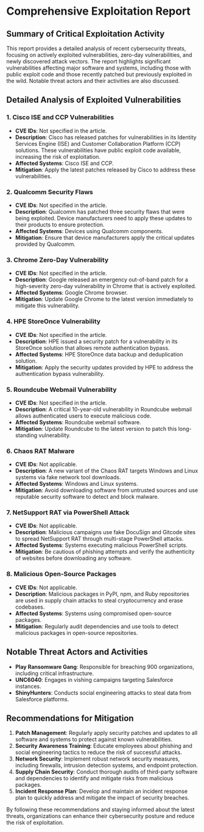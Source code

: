 # Comprehensive Exploitation Report

## Summary of Critical Exploitation Activity

This report provides a detailed analysis of recent cybersecurity threats, focusing on actively exploited vulnerabilities, zero-day vulnerabilities, and newly discovered attack vectors. The report highlights significant vulnerabilities affecting major software and systems, including those with public exploit code and those recently patched but previously exploited in the wild. Notable threat actors and their activities are also discussed.

## Detailed Analysis of Exploited Vulnerabilities

### 1. Cisco ISE and CCP Vulnerabilities
- **CVE IDs**: Not specified in the article.
- **Description**: Cisco has released patches for vulnerabilities in its Identity Services Engine (ISE) and Customer Collaboration Platform (CCP) solutions. These vulnerabilities have public exploit code available, increasing the risk of exploitation.
- **Affected Systems**: Cisco ISE and CCP.
- **Mitigation**: Apply the latest patches released by Cisco to address these vulnerabilities.

### 2. Qualcomm Security Flaws
- **CVE IDs**: Not specified in the article.
- **Description**: Qualcomm has patched three security flaws that were being exploited. Device manufacturers need to apply these updates to their products to ensure protection.
- **Affected Systems**: Devices using Qualcomm components.
- **Mitigation**: Ensure that device manufacturers apply the critical updates provided by Qualcomm.

### 3. Chrome Zero-Day Vulnerability
- **CVE IDs**: Not specified in the article.
- **Description**: Google released an emergency out-of-band patch for a high-severity zero-day vulnerability in Chrome that is actively exploited.
- **Affected Systems**: Google Chrome browser.
- **Mitigation**: Update Google Chrome to the latest version immediately to mitigate this vulnerability.

### 4. HPE StoreOnce Vulnerability
- **CVE IDs**: Not specified in the article.
- **Description**: HPE issued a security patch for a vulnerability in its StoreOnce solution that allows remote authentication bypass.
- **Affected Systems**: HPE StoreOnce data backup and deduplication solution.
- **Mitigation**: Apply the security updates provided by HPE to address the authentication bypass vulnerability.

### 5. Roundcube Webmail Vulnerability
- **CVE IDs**: Not specified in the article.
- **Description**: A critical 10-year-old vulnerability in Roundcube webmail allows authenticated users to execute malicious code.
- **Affected Systems**: Roundcube webmail software.
- **Mitigation**: Update Roundcube to the latest version to patch this long-standing vulnerability.

### 6. Chaos RAT Malware
- **CVE IDs**: Not applicable.
- **Description**: A new variant of the Chaos RAT targets Windows and Linux systems via fake network tool downloads.
- **Affected Systems**: Windows and Linux systems.
- **Mitigation**: Avoid downloading software from untrusted sources and use reputable security software to detect and block malware.

### 7. NetSupport RAT via PowerShell Attack
- **CVE IDs**: Not applicable.
- **Description**: Malicious campaigns use fake DocuSign and Gitcode sites to spread NetSupport RAT through multi-stage PowerShell attacks.
- **Affected Systems**: Systems executing malicious PowerShell scripts.
- **Mitigation**: Be cautious of phishing attempts and verify the authenticity of websites before downloading any software.

### 8. Malicious Open-Source Packages
- **CVE IDs**: Not applicable.
- **Description**: Malicious packages in PyPI, npm, and Ruby repositories are used in supply chain attacks to steal cryptocurrency and erase codebases.
- **Affected Systems**: Systems using compromised open-source packages.
- **Mitigation**: Regularly audit dependencies and use tools to detect malicious packages in open-source repositories.

## Notable Threat Actors and Activities

- **Play Ransomware Gang**: Responsible for breaching 900 organizations, including critical infrastructure.
- **UNC6040**: Engages in vishing campaigns targeting Salesforce instances.
- **ShinyHunters**: Conducts social engineering attacks to steal data from Salesforce platforms.

## Recommendations for Mitigation

1. **Patch Management**: Regularly apply security patches and updates to all software and systems to protect against known vulnerabilities.
2. **Security Awareness Training**: Educate employees about phishing and social engineering tactics to reduce the risk of successful attacks.
3. **Network Security**: Implement robust network security measures, including firewalls, intrusion detection systems, and endpoint protection.
4. **Supply Chain Security**: Conduct thorough audits of third-party software and dependencies to identify and mitigate risks from malicious packages.
5. **Incident Response Plan**: Develop and maintain an incident response plan to quickly address and mitigate the impact of security breaches.

By following these recommendations and staying informed about the latest threats, organizations can enhance their cybersecurity posture and reduce the risk of exploitation.